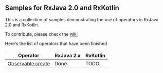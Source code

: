 ## Samples for RxJava 2.0 and RxKotlin

This is a collection of samples demonstrating the use of operators in RxJava 2.0 and RxKotlin.

To contribute, please check the [wiki](https://github.com/moldedbits/rx_operators/wiki)

Here's the list of operators that have been finished

| Operator | RxJava 2.x | RxKotlin |
| -------- | ---------- | -------- |
| [Observable.create][1] | Done | TODO |


[1]: http://reactivex.io/documentation/operators/create.html